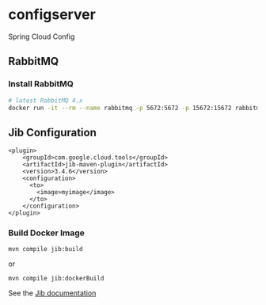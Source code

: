 # configserver
Spring Cloud Config

## RabbitMQ

### Install RabbitMQ

```bash
# latest RabbitMQ 4.x
docker run -it --rm --name rabbitmq -p 5672:5672 -p 15672:15672 rabbitmq:4-management
```

## Jib Configuration
```
<plugin>
    <groupId>com.google.cloud.tools</groupId>
    <artifactId>jib-maven-plugin</artifactId>
    <version>3.4.6</version>
    <configuration>
      <to>
        <image>myimage</image>
      </to>
    </configuration>
</plugin>
```

### Build Docker Image

```
mvn compile jib:build
```
or
```
mvn compile jib:dockerBuild
```

See the [Jib documentation](https://github.com/GoogleContainerTools/jib/tree/master/jib-maven-plugin#build-your-image)